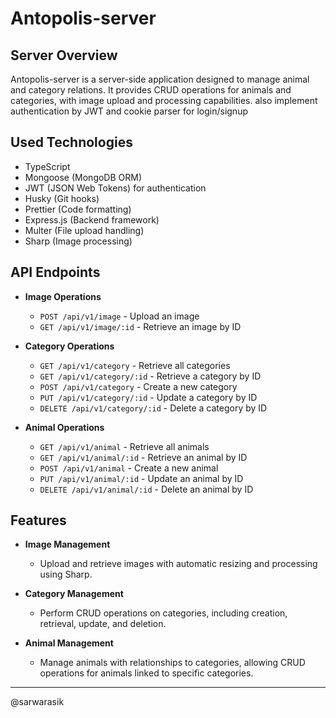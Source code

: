 # Antopolis-server

## Server Overview

Antopolis-server is a server-side application designed to manage animal and category relations. It provides CRUD operations for animals and categories, with image upload and processing capabilities. also implement authentication by JWT and cookie parser for login/signup

## Used Technologies

- TypeScript
- Mongoose (MongoDB ORM)
- JWT (JSON Web Tokens) for authentication
- Husky (Git hooks)
- Prettier (Code formatting)
- Express.js (Backend framework)
- Multer (File upload handling)
- Sharp (Image processing)

## API Endpoints

- **Image Operations**

  - `POST /api/v1/image` - Upload an image
  - `GET /api/v1/image/:id` - Retrieve an image by ID

- **Category Operations**

  - `GET /api/v1/category` - Retrieve all categories
  - `GET /api/v1/category/:id` - Retrieve a category by ID
  - `POST /api/v1/category` - Create a new category
  - `PUT /api/v1/category/:id` - Update a category by ID
  - `DELETE /api/v1/category/:id` - Delete a category by ID

- **Animal Operations**
  - `GET /api/v1/animal` - Retrieve all animals
  - `GET /api/v1/animal/:id` - Retrieve an animal by ID
  - `POST /api/v1/animal` - Create a new animal
  - `PUT /api/v1/animal/:id` - Update an animal by ID
  - `DELETE /api/v1/animal/:id` - Delete an animal by ID

## Features

- **Image Management**

  - Upload and retrieve images with automatic resizing and processing using Sharp.

- **Category Management**

  - Perform CRUD operations on categories, including creation, retrieval, update, and deletion.

- **Animal Management**
  - Manage animals with relationships to categories, allowing CRUD operations for animals linked to specific categories.

---

@sarwarasik
